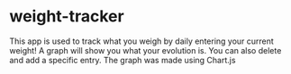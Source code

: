 # weight-tracker

This app is used to track what you weigh by daily entering your current weight!
A graph will show you what your evolution is.
You can also delete and add a specific entry.
The graph was made using Chart.js
